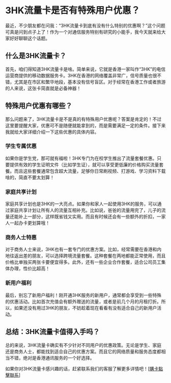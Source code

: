 # 3HK流量卡是否有特殊用户优惠？

最近，不少朋友都在问我：“3HK流量卡到底有没有什么特别的优惠啊？”这个问题可真是问到点子上了！作为一个对通信服务特别有研究的小能手，我今天就来给大家好好聊聊这个话题。

## 什么是3HK流量卡？

首先，咱们得知道3HK流量卡是啥。简单来说，它就是香港一家叫作“3HK”的电信运营商提供的移动数据服务卡。3HK在香港的网络覆盖非常广，信号质量也很不错，尤其是在市区和繁华地段，基本没有信号盲区。对于经常在香港工作或者旅游的人来说，这张卡简直就是必备神器！

## 特殊用户优惠有哪些？

那么问题来了，3HK流量卡是不是真的有特殊用户优惠呢？答案是肯定的！不过这里要提醒大家，优惠可不是随便就能拿到的，而是需要满足一定的条件。接下来我就给大家详细介绍一下这些优惠的具体内容。

### 学生专属优惠

如果你是学生党，那可就有福啦！3HK专门为在校学生推出了流量套餐优惠。只要提供有效的学生证明文件（比如学生证），就可以享受更低廉的价格购买流量套餐。而且这些套餐通常包含超大流量，足够你日常刷视频、打游戏、学习资料下载啥的，简直不要太划算！

### 家庭共享计划

家庭共享计划也是3HK的一大亮点。如果你和家人一起使用3HK的服务，可以通过家庭共享计划让所有人的流量互相补充。比如说，爸爸的流量用完了，儿子的流量还能补上一部分，这样既省钱又实用。而且有时候还会有一些额外的折扣，一家人一起办卡更划算哦！

### 商务人士特惠

对于商务人士来说，3HK也有一套专门的优惠方案。比如，经常需要在香港和内地往返出差的朋友，可以选择跨境流量套餐。这种套餐在两地都能正常使用，而且价格比单独买两张卡要便宜得多。此外，还有一些企业合作套餐，适合公司员工集体办理，性价比超高！

### 新用户福利

最后，别忘了新用户福利！刚开通3HK服务的新用户，通常都会享受到一些特殊的优惠活动。比如首次充值会有额外赠送的流量，或者是前几个月的月租打折。所以，如果还没有用过3HK的朋友，不妨趁着现在看看有没有适合自己的新用户活动。

## 总结：3HK流量卡值得入手吗？

总的来说，3HK流量卡确实有不少针对不同用户的优惠政策。无论是学生、家庭还是商务人士，都能找到适合自己的优惠方案。而且它的网络质量和服务态度都相当不错，绝对是香港通讯服务的一个好选择。

如果你对3HK流量卡感兴趣的话，赶紧联系我们的客服了解更多详情吧！[[購卡點擊聯系](https://t.me/s/esim1088)]